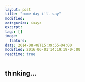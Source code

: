 ```yaml
---
layout: post
title: "some day i'll say"
modified:
categories: isays
excerpt:
tags: []
image:
  feature:
date: 2014-08-08T15:39:55-04:00
modified: 2016-06-01T14:19:19-04:00
readtime: true
---
```


## thinking...
